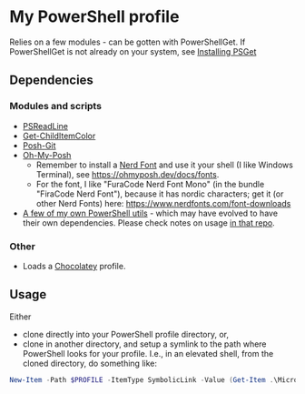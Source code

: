 # My PowerShell profile

Relies on a few modules - can be gotten with PowerShellGet. If PowerShellGet is not already on your system, see [Installing PSGet](https://docs.microsoft.com/en-us/powershell/scripting/gallery/installing-psget?view=powershell-7.1)

## Dependencies 

### Modules and scripts
* [PSReadLine](https://github.com/PowerShell/PSReadLine)
* [Get-ChildItemColor](https://github.com/joonro/Get-ChildItemColor)
* [Posh-Git](https://github.com/dahlbyk/posh-git)
* [Oh-My-Posh](https://ohmyposh.dev/)
  * Remember to install a [Nerd Font](https://github.com/ryanoasis/nerd-fonts/) and use it your shell (I like Windows Terminal), see https://ohmyposh.dev/docs/fonts.
  * For the font, I like "FuraCode Nerd Font Mono" (in the bundle "FiraCode Nerd Font"), because it has nordic characters; get it (or other Nerd Fonts) here: <https://www.nerdfonts.com/font-downloads>
* [A few of my own PowerShell utils](https://github.com/dontrolle/Powershell) - which may have evolved to have their own dependencies. Please check notes on usage [in that repo](https://github.com/dontrolle/Powershell/).

### Other

* Loads a [Chocolatey](https://chocolatey.org/) profile.

## Usage

Either 

* clone directly into your PowerShell profile directory, or,
* clone in another directory, and setup a symlink to the path where PowerShell looks for your profile. I.e., in an elevated shell, from the cloned directory, do something like:

```powershell
New-Item -Path $PROFILE -ItemType SymbolicLink -Value (Get-Item .\Microsoft.PowerShell_profile.ps1).FullName
```
